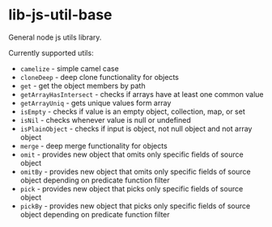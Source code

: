 # lib-js-util-base

General node js utils library.

Currently supported utils:
- `camelize` - simple camel case
- `cloneDeep` - deep clone functionality for objects
- `get` - get the object members by path
- `getArrayHasIntersect` - checks if arrays have at least one common value
- `getArrayUniq` - gets unique values form array
- `isEmpty` - checks if value is an empty object, collection, map, or set
- `isNil` - checks whenever value is null or undefined
- `isPlainObject` - checks if input is object, not null object and not array object
- `merge` - deep merge functionality for objects
- `omit` - provides new object that omits only specific fields of source object
- `omitBy` -  provides new object that omits only specific fields of source object depending on predicate function filter
- `pick` - provides new object that picks only specific fields of source object
- `pickBy` -  provides new object that picks only specific fields of source object depending on predicate function filter
